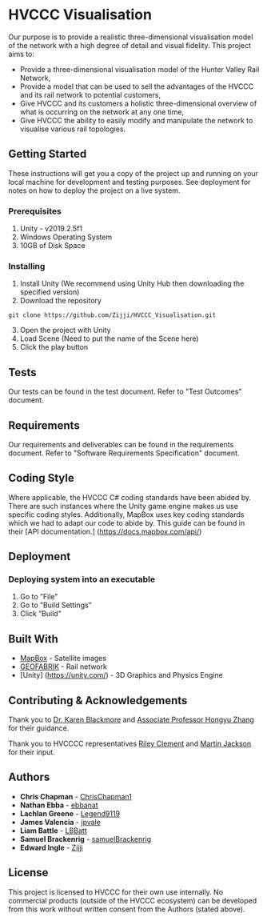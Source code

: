 # HVCCC Visualisation

Our purpose is to provide a realistic three-dimensional visualisation model of the network
with a high degree of detail and visual fidelity.
This project aims to:
- Provide a three-dimensional visualisation model of the Hunter Valley Rail Network,
- Provide a model that can be used to sell the advantages of the HVCCC and its rail
network to potential customers,
- Give HVCCC and its customers a holistic three-dimensional overview of what is
occurring on the network at any one time,
- Give HVCCC the ability to easily modify and manipulate the network to visualise
various rail topologies.

## Getting Started

These instructions will get you a copy of the project up and running on your local machine for development and testing purposes. See deployment for notes on how to deploy the project on a live system.

### Prerequisites

1. Unity - v2019.2.5f1 
2. Windows Operating System
3. 10GB of Disk Space

### Installing

1. Install Unity (We recommend using Unity Hub then downloading the specified version)
2. Download the repository
```
git clone https://github.com/Zijji/HVCCC_Visualisation.git
```
3. Open the project with Unity
4. Load Scene (Need to put the name of the Scene here)
5. Click the play button

## Tests

Our tests can be found in the test document. Refer to "Test Outcomes" document. 

## Requirements

Our requirements and deliverables can be found in the requirements document. Refer to "Software Requirements Specification" document. 

## Coding Style

Where applicable, the HVCCC C# coding standards have been abided by. There are such instances where the Unity game engine makes us use specific coding styles.
Additionally, MapBox uses key coding standards which we had to adapt our code to abide by. This guide can be found in their [API documentation.] (https://docs.mapbox.com/api/)

## Deployment

### Deploying system into an executable
1. Go to ”File”
2. Go to ”Build Settings”
3. Click ”Build"

## Built With
* [MapBox](https://www.mapbox.com/) - Satellite images
* [GEOFABRIK](https://www.geofabrik.de/) - Rail network
* [Unity] (https://unity.com/) - 3D Graphics and Physics Engine

## Contributing & Acknowledgements

Thank you to [Dr. Karen Blackmore](https://www.newcastle.edu.au/profile/karen-blackmore) and [Associate Professor Hongyu Zhang](https://www.newcastle.edu.au/profile/hongyu-zhang) for their guidance.

Thank you to HVCCCC representatives [Riley Clement](https://au.linkedin.com/in/rileyclement) and [Martin Jackson](https://au.linkedin.com/in/martin-jackson-80773829) for their input. 


## Authors

* **Chris Chapman** - [ChrisChapman1](https://github.com/ChrisChapman1)
* **Nathan Ebba** - [ebbanat](https://github.com/ebbanat)
* **Lachlan Greene** - [Legend9119](https://github.com/Legend9119)
* **James Valencia** - [jpvale](https://github.com/jpvale)
* **Liam Battle** - [LBBatt](https://github.com/LBBatt)
* **Samuel Brackenrig** - [samuelBrackenrig](https://github.com/samuelBrackenrig)
* **Edward Ingle** - [Zijji](https://github.com/Zijji)

## License

This project is licensed to HVCCC for their own use internally. No commercial products (outside of the HVCCC ecosystem) can be developed from this work without written consent from the Authors (stated above). 

